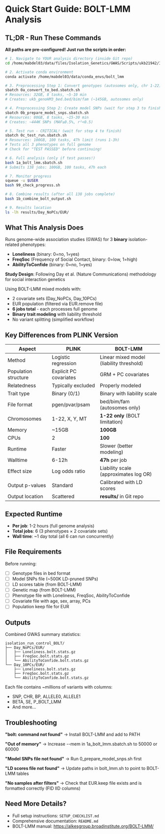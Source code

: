 # Quick Start Guide: BOLT-LMM Analysis

## TL;DR - Run These Commands

**All paths are pre-configured! Just run the scripts in order:**

```bash
# 1. Navigate to YOUR analysis directory (inside Git repo)
cd /home/mabdel03/data/files/Isolation_Genetics/GWAS/Scripts/ukb21942/Isolation_GWAS_BOLT-LMM

# 2. Activate conda environment
conda activate /home/mabdel03/data/conda_envs/bolt_lmm

# 3. Preprocessing Step 1: Convert genotypes (autosomes only, chr 1-22)
sbatch 0a_convert_to_bed.sbatch.sh
# Resources: 32GB, 8 tasks, ~5-10 min
# Creates: ukb_genoHM3_bed.bed/bim/fam (~145GB, autosomes only)

# 4. Preprocessing Step 2: Create model SNPs (wait for step 3 to finish)
sbatch 0b_prepare_model_snps.sbatch.sh  
# Resources: 80GB, 8 tasks, ~15-30 min
# Creates: ~444K SNPs (MAF≥0.5%, r²<0.5)

# 5. Test run - CRITICAL! (wait for step 4 to finish)
sbatch 0c_test_run.sbatch.sh
# Resources: 100GB, 100 tasks, 47h limit (runs 1-3h)
# Tests all 3 phenotypes on full genome
# Check for "TEST PASSED" before continuing!

# 6. Full analysis (only if test passes!)
bash 1a_bolt_lmm.sbatch.sh
# Submits 138 jobs: 100GB, 100 tasks, 47h each

# 7. Monitor progress
squeue -u $USER
bash 99_check_progress.sh

# 8. Combine results (after all 138 jobs complete)
bash 1b_combine_bolt_output.sh

# 9. Results location
ls -lh results/Day_NoPCs/EUR/
```

## What This Analysis Does

Runs genome-wide association studies (GWAS) for 3 **binary** isolation-related phenotypes:
- **Loneliness** (binary: 0=no, 1=yes)
- **FreqSoc** (Frequency of Social Contact, binary: 0=low, 1=high)
- **AbilityToConfide** (binary: 0=no, 1=yes)

**Study Design**: Following Day et al. (Nature Communications) methodology for social interaction genetics

Using BOLT-LMM mixed models with:
- 2 covariate sets (Day_NoPCs, Day_10PCs)
- EUR population (filtered via EUR.remove file)
- **6 jobs total** - each processes full genome
- **Binary trait modeling** with liability threshold
- No variant splitting (simplified workflow)

## Key Differences from PLINK Version

| Aspect | PLINK | BOLT-LMM |
|--------|-------|----------|
| Method | Logistic regression | Linear mixed model (liability threshold) |
| Population structure | Explicit PC covariates | GRM + PC covariates |
| Relatedness | Typically excluded | Properly modeled |
| Trait type | Binary (0/1) | Binary with liability scale |
| File format | pgen/pvar/psam | bed/bim/fam (autosomes only) |
| Chromosomes | 1-22, X, Y, MT | **1-22 only** (BOLT limitation) |
| Memory | ~15GB | **100GB** |
| CPUs | 2 | **100** |
| Runtime | Faster | Slower (better modeling) |
| Walltime | 6-12h | **47h** per job |
| Effect size | Log odds ratio | Liability scale (approximates log OR) |
| Output p-values | Standard | Calibrated with LD scores |
| Output location | Scattered | **results/** in Git repo |

## Expected Runtime

- **Per job**: 1-2 hours (full genome analysis)
- **Total jobs**: 6 (3 phenotypes × 2 covariate sets)
- **Wall time**: ~1 day total (all 6 can run concurrently)

## File Requirements

Before running:
- [ ] Genotype files in bed format
- [ ] Model SNPs file (~500K LD-pruned SNPs)
- [ ] LD scores table (from BOLT-LMM)
- [ ] Genetic map (from BOLT-LMM)
- [ ] Phenotype file with Loneliness, FreqSoc, AbilityToConfide
- [ ] Covariate file with age, sex, array, PCs
- [ ] Population keep file for EUR

## Outputs

Combined GWAS summary statistics:
```
isolation_run_control_BOLT/
├── Day_NoPCs/EUR/
│   ├── Loneliness.bolt.stats.gz
│   ├── FreqSoc.bolt.stats.gz
│   └── AbilityToConfide.bolt.stats.gz
└── Day_10PCs/EUR/
    ├── Loneliness.bolt.stats.gz
    ├── FreqSoc.bolt.stats.gz
    └── AbilityToConfide.bolt.stats.gz
```

Each file contains ~millions of variants with columns:
- SNP, CHR, BP, ALLELE0, ALLELE1
- BETA, SE, P_BOLT_LMM
- And more...

## Troubleshooting

**"bolt: command not found"**
→ Install BOLT-LMM and add to PATH

**"Out of memory"**
→ Increase --mem in 1a_bolt_lmm.sbatch.sh to 50000 or 60000

**"Model SNPs file not found"**
→ Run 0_prepare_model_snps.sh first

**"LD scores file not found"**
→ Update paths in bolt_lmm.sh to point to BOLT-LMM tables

**"No samples after filters"**
→ Check that EUR.keep file exists and is formatted correctly (FID IID columns)

## Need More Details?

- Full setup instructions: `SETUP_CHECKLIST.md`
- Comprehensive documentation: `README.md`
- BOLT-LMM manual: https://alkesgroup.broadinstitute.org/BOLT-LMM/

